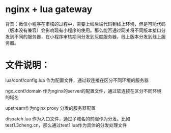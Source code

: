 #  nginx + lua gateway
背景：微信小程序在审核的过程中，需要上线后端代码到线上环境，但是可能代码（版本没有兼容）会影响现有小程序的使用。那么能否通过网关将不同版本接口分发到不同的服务器，在小程序审核期间分发到灰度服务器，线上版本分发到线上服务器。

文件说明：
====
lua/conf/config.lua 作为配置文件，通过软连接在区分不同环境的服务器

ngx_conf/domain 作为nginx的server的配置文件，通过软连接在区分不同环境的域名

upstream作为nginx proxy 分发的服务器配置

dispatch.lua 作为入口文件，通过子域名的前缀作为分发。比如test1.3cheng.cn，那么通过test1.lua作为具体的分发处理文件
